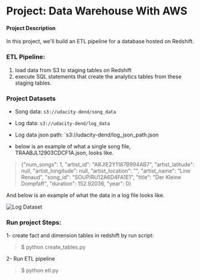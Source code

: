 #  Project: Data Warehouse With AWS

#### Project Description

In this project, we'll  build an ETL pipeline for a database hosted on Redshift. 

### ETL Pipeline:  

 1.  load data from S3 to staging tables on Redshift  
 2.  execute SQL
    statements that create the analytics tables from these staging tables.

### Project Datasets

-   Song data:  `s3://udacity-dend/song_data`
-   Log data:  `s3://udacity-dend/log_data`
-   Log data json path:  `s3://udacity-dend/log_json_path.json

- below is an example of what a single song file, TRAABJL12903CDCF1A.json, looks like.

> {"num_songs":  1,  "artist_id":  "ARJIE2Y1187B994AB7", 
> "artist_latitude":  null,  "artist_longitude":  null, 
> "artist_location":  "",  "artist_name":  "Line Renaud",  "song_id": 
> "SOUPIRU12A6D4FA1E1",  "title":  "Der Kleine Dompfaff",  "duration": 
> 152.92036,  "year":  0}

And below is an example of what the data in a log file looks like.

![Log Dataset](https://camo.githubusercontent.com/b1534c91994fb040a3c86c673c7ddc7d04fde62ea541de77def55015e0c5d8ce/68747470733a2f2f766964656f2e756461636974792d646174612e636f6d2f746f706865722f323031392f46656272756172792f35633663313565395f6c6f672d646174612f6c6f672d646174612e706e67)


### Run project Steps:

1- create fact and dimension tables in redshift by run script:

> $ python create_tables.py

2- Run ETL pipeline

> $ python etl.py
